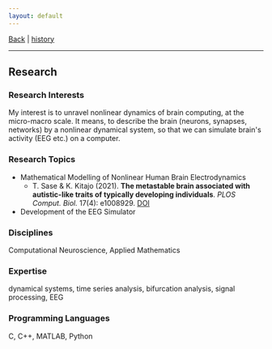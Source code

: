 ```yaml
---
layout: default
---
```


[Back](/index.md) | [history](/hist.md)
* * *

## Research
### Research Interests
My interest is to unravel nonlinear dynamics of brain computing, at the micro-macro scale. It means, to describe the brain (neurons, synapses, networks) by a nonlinear dynamical system, so that we can simulate brain's activity (EEG etc.) on a computer.

### Research Topics
- Mathematical Modelling of Nonlinear Human Brain Electrodynamics
  - T. Sase & K. Kitajo (2021). **The metastable brain associated with autistic-like traits of typically developing individuals**. *PLOS Comput. Biol.* 17(4): e1008929. [DOI](https://doi.org/10.1371/journal.pcbi.1008929)
- Development of the EEG Simulator

### Disciplines
Computational Neuroscience, Applied Mathematics

### Expertise
dynamical systems, time series analysis, bifurcation analysis, signal processing, EEG

### Programming Languages
C, C++, MATLAB, Python
